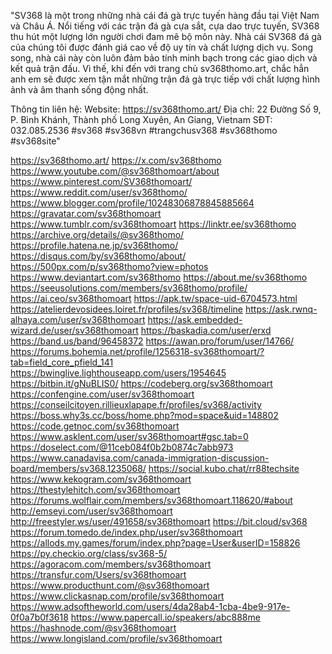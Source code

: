 "SV368 là một trong những nhà cái đá gà trực tuyến hàng đầu tại Việt Nam và Châu Á. Nổi tiếng với các trận đá gà cựa sắt, cựa dao trực tuyến, SV368 thu hút một lượng lớn người chơi đam mê bộ môn này. Nhà cái SV368 đá gà của chúng tôi được đánh giá cao về độ uy tín và chất lượng dịch vụ. Song song, nhà cái này còn luôn đảm bảo tính minh bạch trong các giao dịch và kết quả trận đấu. Vì thế, khi đến với trang chủ sv368thomo.art, chắc hẳn anh em sẽ được xem tận mắt những trận đá gà trực tiếp với chất lượng hình ảnh và âm thanh sống động nhất.
 
Thông tin liên hệ:
Website: https://sv368thomo.art/
Địa chỉ: 22 Đường Số 9, P. Bình Khánh, Thành phố Long Xuyên, An Giang, Vietnam
SĐT: 032.085.2536
#sv368 #sv368vn #trangchusv368 #sv368thomo #sv368site"

https://sv368thomo.art/
https://x.com/sv368thomo
https://www.youtube.com/@sv368thomoart/about
https://www.pinterest.com/SV368thomoart/
https://www.reddit.com/user/sv368thomo/
https://www.blogger.com/profile/10248306878845885664
https://gravatar.com/sv368thomoart
https://www.tumblr.com/sv368thomoart
https://linktr.ee/sv368thomo
https://archive.org/details/@sv368thomo/
https://profile.hatena.ne.jp/sv368thomo/
https://disqus.com/by/sv368thomo/about/
https://500px.com/p/sv368thomo?view=photos
https://www.deviantart.com/sv368thomo
https://about.me/sv368thomo
https://seeusolutions.com/members/sv368thomo/profile/
https://ai.ceo/sv368thomoart
https://apk.tw/space-uid-6704573.html
https://atelierdevosidees.loiret.fr/profiles/sv368/timeline
https://ask.rwnq-alhaya.com/user/sv368thomoart
https://ask.embedded-wizard.de/user/sv368thomoart
https://baskadia.com/user/erxd
https://band.us/band/96458372
https://awan.pro/forum/user/14766/
https://forums.bohemia.net/profile/1256318-sv368thomoart/?tab=field_core_pfield_141
https://bwinglive.lighthouseapp.com/users/1954645
https://bitbin.it/gNuBLIS0/
https://codeberg.org/sv368thomoart
https://confengine.com/user/sv368thomoart
https://conseilcitoyen.rillieuxlapape.fr/profiles/sv368/activity
https://boss.why3s.cc/boss/home.php?mod=space&uid=148802
https://code.getnoc.com/sv368thomoart
https://www.asklent.com/user/sv368thomoart#gsc.tab=0
https://doselect.com/@11ceb084f0b2b0874c7abb973
https://www.canadavisa.com/canada-immigration-discussion-board/members/sv368.1235068/
https://social.kubo.chat/rr88techsite
https://www.kekogram.com/sv368thomoart
https://thestylehitch.com/sv368thomoart
https://forums.wolflair.com/members/sv368thomoart.118620/#about
http://emseyi.com/user/sv368thomoart
http://freestyler.ws/user/491658/sv368thomoart
https://bit.cloud/sv368
https://forum.tomedo.de/index.php/user/sv368thomoart
https://allods.my.games/forum/index.php?page=User&userID=158826
https://py.checkio.org/class/sv368-5/
https://agoracom.com/members/sv368thomoart
https://transfur.com/Users/sv368thomoart
https://www.producthunt.com/@sv368thomoart
https://www.clickasnap.com/profile/sv368thomoart
https://www.adsoftheworld.com/users/4da28ab4-1cba-4be9-917e-0f0a7b0f3618
https://www.papercall.io/speakers/abc888me
https://hashnode.com/@sv368thomoart
https://www.longisland.com/profile/sv368thomoart
